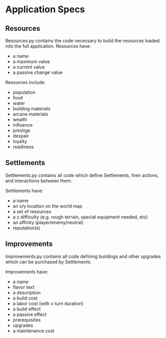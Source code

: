# Application Specs

## Resources

Resources.py contains the code necessary to build the resources loaded into the full application.
Resources have:
* a name
* a maximum value
* a current value
* a passive change value

Resources include:
* population
* food
* water
* building materials
* arcane materials
* wealth
* influence
* prestige
* despair
* loyalty
* readiness

## Settlements

Settlements.py contains all code which define Settlements, their actions, and interactions between them.

Settlements have:
* a name
* an x/y location on the world map
* a set of resources
* a z difficulty (e.g. rough terrain, special equipment needed, etc)
* an affinity (player/enemy/neutral)
* reputation(s)

## Improvements

Improvements.py contains all code defining buildings and other upgrades which can be purchased by Settlements.

Improvements have:
* a name
* flavor text
* a description
* a build cost
* a labor cost (with x turn duration)
* a build effect
* a passive effect
* prerequisites
* upgrades
* a maintenance cost
